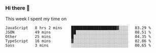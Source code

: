 ### Hi there 👋

<!--
**qiruohan/qiruohan** is a ✨ _special_ ✨ repository because its `README.md` (this file) appears on your GitHub profile.

Here are some ideas to get you started:

- 🔭 I’m currently working on ...
- 🌱 I’m currently learning ...
- 👯 I’m looking to collaborate on ...
- 🤔 I’m looking for help with ...
- 💬 Ask me about ...
- 📫 How to reach me: ...
- 😄 Pronouns: ...
- ⚡ Fun fact: ...
-->

This week I spent my time on 
<!--START_SECTION:waka-->
```text
JavaScript   8 hrs 2 mins    ████████████████████▓░░░░   83.29 % 
JSON         49 mins         ██░░░░░░░░░░░░░░░░░░░░░░░   08.51 % 
Other        25 mins         █░░░░░░░░░░░░░░░░░░░░░░░░   04.35 % 
TypeScript   16 mins         ▓░░░░░░░░░░░░░░░░░░░░░░░░   02.86 % 
Sass         3 mins          ░░░░░░░░░░░░░░░░░░░░░░░░░   00.65 % 
```
<!--END_SECTION:waka-->
